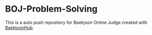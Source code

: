 # BOJ-Problem-Solving
This is a auto push repository for Baekjoon Online Judge created with [BaekjoonHub](https://github.com/BaekjoonHub/BaekjoonHub).
